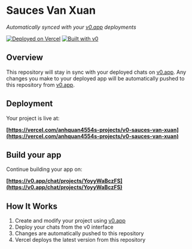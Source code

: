 # Sauces Van Xuan

*Automatically synced with your [v0.app](https://v0.app) deployments*

[![Deployed on Vercel](https://img.shields.io/badge/Deployed%20on-Vercel-black?style=for-the-badge&logo=vercel)](https://vercel.com/anhquan4554s-projects/v0-sauces-van-xuan)
[![Built with v0](https://img.shields.io/badge/Built%20with-v0.app-black?style=for-the-badge)](https://v0.app/chat/projects/YoyyWaBczFS)

## Overview

This repository will stay in sync with your deployed chats on [v0.app](https://v0.app).
Any changes you make to your deployed app will be automatically pushed to this repository from [v0.app](https://v0.app).

## Deployment

Your project is live at:

**[https://vercel.com/anhquan4554s-projects/v0-sauces-van-xuan](https://vercel.com/anhquan4554s-projects/v0-sauces-van-xuan)**

## Build your app

Continue building your app on:

**[https://v0.app/chat/projects/YoyyWaBczFS](https://v0.app/chat/projects/YoyyWaBczFS)**

## How It Works

1. Create and modify your project using [v0.app](https://v0.app)
2. Deploy your chats from the v0 interface
3. Changes are automatically pushed to this repository
4. Vercel deploys the latest version from this repository
